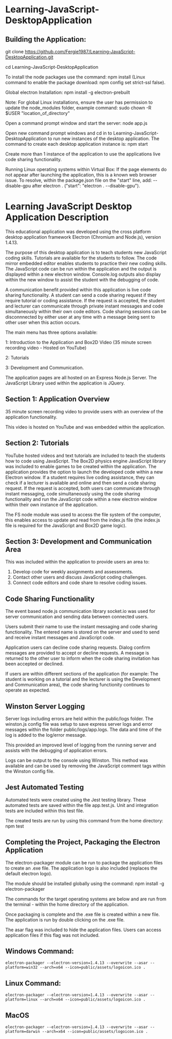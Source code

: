 # Learning-JavaScript-DesktopApplication

## Building the Application: 

git clone https://github.com/Fergie1987/Learning-JavaScript-DesktopApplication.git

cd Learning-JavaScript-DesktopApplication

To install the node packages use the command: npm install
(Linux command to enable the package download: npm config set strict-ssl false).

Global electron Installation: npm install -g electron-prebuilt

Note: For global Linux installations, ensure the user has permission to update the node_modules folder, example command: sudo chown -R $USER "location_of_directory"  

Open a command prompt window and start the server: node app.js

Open new command prompt windows and cd in to Learning-JavaScript-DesktopApplication to run new instances of the desktop application. 
The command to create each desktop application instance is: npm start

Create more than 1 instance of the application to use the applications live code sharing functionality.  

Running Linux operating systems within Virtual Box: If the page elements do not appear after launching the application, this is a known web browser issue. To resolve, within the package.json file on the "start" line, add: --disable-gpu after electron . ("start": "electron . --disable-gpu").    

# Learning JavaScript Desktop Application Description 

This educational application was developed using the cross platform desktop application framework Electron (Chromium and Node.js), version 1.4.13. 

The purpose of this desktop application is to teach students new JavaScript coding skills. Tutorials are available for the students to follow. The code mirror embedded editor enables students to practice their new coding skills. The JavaScript code can be run within the application and the output is displayed within a new electron window. Console.log outputs also display within the new window to assist the student with the debugging of code.  

A communication benefit provided within this application is live code sharing functionality. A student can send a code sharing request if they require tutorial or coding assistance. If the request is accepted, the student and lecturer can communicate through private instant messages and code simultaneously within their own code editors. Code sharing sessions can be disconnnected by either user at any time with a message being sent to other user when this action occurs.  

The main menu has three options available: 

1: Introduction to the Application and Box2D Video (35 minute screen recording video - Hosted on YouTube)

2: Tutorials 

3: Development and Communication. 

The application pages are all hosted on an Express Node.js Server. The JavaScript Library used within the application is JQuery. 

## Section 1: Application Overview
35 minute screen recording video to provide users with an overview of the application functionality.  

This video is hosted on YouTube and was embedded within the application.  

## Section 2: Tutorials
YouTube hosted videos and text tutorials are included to teach the students how to code using JavaScript. The Box2D physics engine JavaScript library was included to enable games to be created within the application. The application provides the option to launch the developed code within a new Electron window. If a student requires live coding assistance, they can check if a lecturer is available and online and then send a code sharing request. If the request is accepted, both users can communicate through instant messaging, code simultaneously using the code sharing functionality and run the JavaScript code within a new electron window within their own instance of the application. 

The FS node module was used to access the file system of the computer, this enables access to update and read from the index.js file (the index.js file is required for the JavaScript and Box2D game logic). 

## Section 3: Development and Communication Area

This was included within the application to provide users an area to: 
1. Develop code for weekly assignments and assessments. 
2. Contact other users and discuss JavaScript coding challenges. 
3. Connect code editors and code share to resolve coding issues. 

 ## Code Sharing Functionality

The event based node.js communication library socket.io was used for server communication and sending data between connected users. 

Users submit their name to use the instant messaging and code sharing functionality. The entered name is stored on the server and used to send and receive instant messages and JavaScript code.   

Application users can decline code sharing requests. Dialog confirm messages are provided to accept or decline requests. A message is returned to the other user to inform when the code sharing invitation has been accepted or declined.

If users are within different sections of the application (for example: The student is working on a tutorial and the lecturer is using the Development and Communication area), the code sharing functionity continues to operate as expected. 

## Winston Server Logging 

Server logs including errors are held within the public/logs folder. The winston.js config file was setup to save express server logs and error messages within the folder public/logs/app.logs. The data and time of the log is added to the log/error message. 

This provided an improved level of logging from the running server and assists with the debugging of application errors. 

Logs can be output to the console using Winston. This method was available and can be used by removing the JavaScript comment tags within the Winston config file. 

## Jest Automated Testing

Automated tests were created using the Jest testing library. These automated tests are saved within the file app.test.js. Unit and integration tests are included within this test file. 

The created tests are run by using this command from the home directory: npm test

## Completing the Project, Packaging the Electron Application

The electron-packager module can be run to package the application files to create an .exe file. The application logo is also included (replaces the default electron logo). 

The module should be installed globally using the command: npm install -g electron-packager 

The commands for the target operating systems are below and are run from the terminal - within the home directory of the application. 

Once packaging is complete and the .exe file is created within a new file. The application is run by double clicking on the .exe file.

The asar flag was included to hide the application files. Users can access application files if this flag was not included. 

## Windows Command: 
```
electron-packager --electron-version=1.4.13 --overwrite --asar --platform=win32 --arch=x64 --icon=public/assets/logoicon.ico .
```
## Linux Command: 
```
electron-packager --electron-version=1.4.13 --overwrite --asar --platform=linux --arch=x64 --icon=public/assets/logoicon.ico .
```
## MacOS
```
electron-packager --electron-version=1.4.13 --overwrite --asar --platform=darwin --arch=x64 --icon=public/assets/logoicon.ico .
``` 
